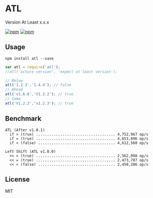# ATL

Version At Least x.x.x

[![npm](https://img.shields.io/npm/v/atl.svg?style=plastic)](https://npmjs.org/package/atl) [![npm](https://img.shields.io/npm/dm/atl.svg?style=plastic)](https://npmjs.org/package/atl)

## Usage

```
npm install atl --save
```

```js
var atl = require('atl');
//atl('acture version', 'expect at least version');

// Below
atl('1.2.3','1.4.4'); // false
// Ahead
atl('v1.6.6','V1.2.2'); // true
// Same
atl('V1.2.3','v1.2.3'); // true
```

## Benchmark

```
ATL (After v1.0.1)
  if > (true) .................................... 4,752,967 op/s
  if = (true) .................................... 4,653,896 op/s
  if < (false) ................................... 4,612,560 op/s

Left Shift (ATL v1.0.0)
  << > (true) .................................... 2,562,098 op/s
  << = (true) .................................... 2,473,787 op/s
  << < (false) ................................... 2,458,286 op/s
```

## License

MIT
